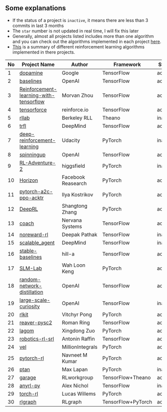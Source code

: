 ## Some explanations 
-  If the status of a project is `inactive`, it means there are less than 3 commits in last 3 months
-  The `star` number is not updated in real time, I will fix this later
-  Generally, almost all projects listed includes more than one algorithm and you can check out the algorithms implemented in each project [here](https://github.com/godmoves/reinforcement_learning_collections/blob/master/PROJECT_DETAIL.md).
- [This](https://github.com/godmoves/reinforcement_learning_collections/blob/master/ALGORITHM.md) is a summary of different reinforcement learning algorithms implemented in there projects.


|No|Project Name|Author|Framework|Status|Stars|
|--|------------|------|---------|------|-----|
|1|[dopamine](https://github.com/google/dopamine)|Google|TensorFlow|active|6460|
|2|[baselines](https://github.com/openai/baselines)|OpenAI|TensorFlow|active|6173|
|3|[Reinforcement-learning-with-tensorflow](https://github.com/MorvanZhou/Reinforcement-learning-with-tensorflow)|Morvan Zhou|TensorFlow|active|2674|
|4|[tensorforce](https://github.com/reinforceio/tensorforce)|reinforce.io|TensorFlow|active|2072|
|5|[rllab](https://github.com/rll/rllab)|Berkeley RLL|Theano|inactive|1930|
|6|[trfl](https://github.com/deepmind/trfl)|DeepMind|TensorFlow|active|1930|
|7|[deep-reinforcement-learning](https://github.com/udacity/deep-reinforcement-learning)|Udacity|PyTorch|inactive|1679|
|8|[spinningup](https://github.com/openai/spinningup)|OpenAI|TensorFlow|active|1631|
|9|[RL-Adventure-2](https://github.com/higgsfield/RL-Adventure-2)|higgsfield|PyTorch|inactive|1480|
|10|[Horizon](https://github.com/facebookresearch/Horizon)|Facebook Reasearch|PyTorch|active|1363|
|11|[pytorch-a2c-ppo-acktr](https://github.com/ikostrikov/pytorch-a2c-ppo-acktr)|Ilya Kostrikov|PyTorch|active|1026|
|12|[DeepRL](https://github.com/ShangtongZhang/DeepRL)|Shangtong Zhang|PyTorch|active|963|
|13|[coach](https://github.com/NervanaSystems/coach)|Nervana Systems|TensorFlow|active|955|
|14|[noreward-rl](https://github.com/pathak22/noreward-rl)|Deepak Pathak|TensorFlow|inactive|869|
|15|[scalable_agent](https://github.com/deepmind/scalable_agent)|DeepMind|TensorFlow|inactive|535|
|16|[stable-baselines](https://github.com/hill-a/stable-baselines)|hill-a|TensorFlow|active|424|
|17|[SLM-Lab](https://github.com/kengz/SLM-Lab)|Wah Loon Keng|PyTorch|active|407|
|18|[random-network-distillation](https://github.com/openai/random-network-distillation)|OpenAI|TensorFlow|active|388|
|19|[large-scale-curiosity](https://github.com/openai/large-scale-curiosity)|OpenAI|TensorFlow|inactive|364|
|20|[rlkit](https://github.com/vitchyr/rlkit)|Vitchyr Pong|PyTorch|active|324|
|21|[reaver-pysc2](https://github.com/inoryy/reaver-pysc2)|Roman Ring|TensorFlow|active|271|
|22|[lagom](https://github.com/zuoxingdong/lagom)|Xingdong Zuo|PyTorch|active|203|
|23|[robotics-rl-srl](https://github.com/araffin/robotics-rl-srl)|Antonin Raffin|TensorFlow|active|198|
|24|[vel](https://github.com/MillionIntegrals/vel)|MillionIntegrals|PyTorch|active|185|
|25|[pytorch-rl](https://github.com/navneet-nmk/pytorch-rl)|Navneet M Kumar|PyTorch|active|160|
|26|[ptan](https://github.com/Shmuma/ptan)|Max Lapan|PyTorch|inactive|128|
|27|[garage](https://github.com/rlworkgroup/garage)|RLworkgroup|TensorFlow+Theano|active|122|
|28|[anyrl-py](https://github.com/unixpickle/anyrl-py)|Alex Nichol|TensorFlow|inactive|94|
|29|[torch-rl](https://github.com/lcswillems/torch-rl)|Lucas Willems|PyTorch|active|71|
|30|[rlgraph](https://github.com/rlgraph/rlgraph)|RLgraph|TensorFlow+PyTorch|active|35|
